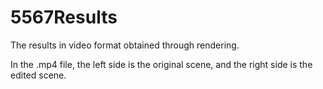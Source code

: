 # 5567Results

The results in video format obtained through rendering.

In the .mp4 file, the left side is the original scene, and the right side is the edited scene.
